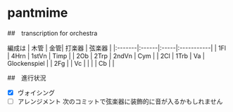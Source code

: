 # pantmime

##　transcription for orchestra

編成は
| 木管 | 金管| 打楽器 | 弦楽器 |
|:-------|:------|:-----|:-----------|
| 1Fl      | 4Hrn      | 1stVn        | Timp |
| 2Ob     | 2Trp      | 2ndVn       | Cym |
| 2Cl      | 1Trb        | Va         | Glockenspiel |
| 2Fg        |           | Vc           | |
| | Cb | |


##　進行状況
- [x] ヴォイシング
- [ ] アレンジメント
次のコミットで弦楽器に装飾的に音が入るかもしれません
